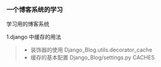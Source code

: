 ### 一个博客系统的学习
学习用的博客系统

1.django 中缓存的用法 

> - 装饰器的使用 Django_Blog.utils.decorator_cache
> - 缓存的基本配置 Django_Blog/settings.py CACHES


